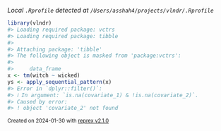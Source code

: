 *Local `.Rprofile` detected at `/Users/asshah4/projects/vlndr/.Rprofile`*

``` r
library(vlndr)
#> Loading required package: vctrs
#> Loading required package: tibble
#> 
#> Attaching package: 'tibble'
#> The following object is masked from 'package:vctrs':
#> 
#>     data_frame
x <- tm(witch ~ wicked)
ys <- apply_sequential_pattern(x)
#> Error in `dplyr::filter()`:
#> ℹ In argument: `is.na(covariate_1) & !is.na(covariate_2)`.
#> Caused by error:
#> ! object 'covariate_2' not found
```

<sup>Created on 2024-01-30 with [reprex v2.1.0](https://reprex.tidyverse.org)</sup>
